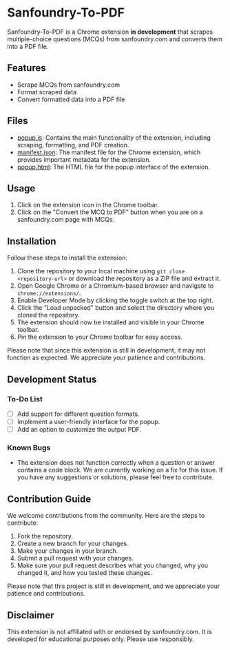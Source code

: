 # Sanfoundry-To-PDF

Sanfoundry-To-PDF is a Chrome extension **in development** that scrapes multiple-choice questions (MCQs) from sanfoundry.com and converts them into a PDF file.

## Features

-   Scrape MCQs from sanfoundry.com
-   Format scraped data
-   Convert formatted data into a PDF file

## Files

-   [popup.js](#file:popup.js-context): Contains the main functionality of the extension, including scraping, formatting, and PDF creation.
-   [manifest.json](#file:manifest.json-context): The manifest file for the Chrome extension, which provides important metadata for the extension.
-   [popup.html](#file:popup.html-context): The HTML file for the popup interface of the extension.

## Usage

1. Click on the extension icon in the Chrome toolbar.
2. Click on the "Convert the MCQ to PDF" button when you are on a sanfoundry.com page with MCQs.

## Installation

Follow these steps to install the extension:

1. Clone the repository to your local machine using `git clone <repository-url>` or download the repository as a ZIP file and extract it.
2. Open Google Chrome or a Chromium-based browser and navigate to `chrome://extensions/`.
3. Enable Developer Mode by clicking the toggle switch at the top right.
4. Click the "Load unpacked" button and select the directory where you cloned the repository.
5. The extension should now be installed and visible in your Chrome toolbar.
6. Pin the extension to your Chrome toolbar for easy access.

Please note that since this extension is still in development, it may not function as expected. We appreciate your patience and contributions.

## Development Status

### To-Do List

- [ ] Add support for different question formats.
- [ ] Implement a user-friendly interface for the popup.
- [ ] Add an option to customize the output PDF.

### Known Bugs

- The extension does not function correctly when a question or answer contains a code block. We are currently working on a fix for this issue. If you have any suggestions or solutions, please feel free to contribute.

## Contribution Guide

We welcome contributions from the community. Here are the steps to contribute:

1. Fork the repository.
2. Create a new branch for your changes.
3. Make your changes in your branch.
4. Submit a pull request with your changes.
5. Make sure your pull request describes what you changed, why you changed it, and how you tested these changes.

Please note that this project is still in development, and we appreciate your patience and contributions.

## Disclaimer

This extension is not affiliated with or endorsed by sanfoundry.com. It is developed for educational purposes only. Please use responsibly.

